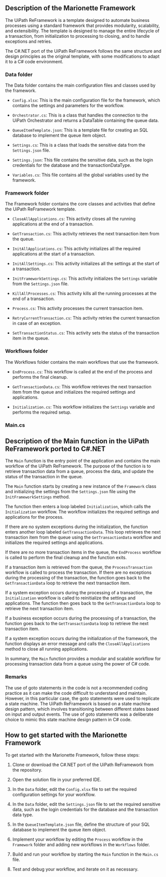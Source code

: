 ## Description of the Marionette Framework

The UiPath ReFramework is a template designed to automate business processes using a standard framework that provides modularity, scalability, and extensibility. The template is designed to manage the entire lifecycle of a transaction, from initialization to processing to closing, and to handle exceptions and retries.

The C#.NET port of the UiPath ReFramework follows the same structure and design principles as the original template, with some modifications to adapt it to a C# code environment.

### Data folder

The Data folder contains the main configuration files and classes used by the framework.

- `Config.xlsx`: This is the main configuration file for the framework, which contains the settings and parameters for the workflow.

- `Orchestrator.cs`: This is a class that handles the connection to the UiPath Orchestrator and returns a DataTable containing the queue data.

- `QueueItemTemplate.json`: This is a template file for creating an SQL database to implement the queue item object.

- `Settings.cs`: This is a class that loads the sensitive data from the `Settings.json` file.

- `Settings.json`: This file contains the sensitive data, such as the login credentials for the database and the transactionDataType.

- `Variables.cs`: This file contains all the global variables used by the framework.

### Framework folder

The Framework folder contains the core classes and activities that define the UiPath ReFramework template.

- `CloseAllApplications.cs`: This activity closes all the running applications at the end of a transaction.

- `GetTransaction.cs`: This activity retrieves the next transaction item from the queue.

- `InitAllApplications.cs`: This activity initializes all the required applications at the start of a transaction.

- `InitAllSettings.cs`: This activity initializes all the settings at the start of a transaction.

- `InitFrameworkSettings.cs`: This activity initializes the `Settings` variable from the `Settings.json` file.

- `KillAllProcesses.cs`: This activity kills all the running processes at the end of a transaction.

- `Process.cs`: This activity processes the current transaction item.

- `RetryCurrentTransaction.cs`: This activity retries the current transaction in case of an exception.

- `SetTransactionStatus.cs`: This activity sets the status of the transaction item in the queue.

### Workflows folder

The Workflows folder contains the main workflows that use the framework.

- `EndProcess.cs`: This workflow is called at the end of the process and performs the final cleanup.

- `GetTransactionData.cs`: This workflow retrieves the next transaction item from the queue and initializes the required settings and applications.

- `Initialization.cs`: This workflow initializes the `Settings` variable and performs the required setup.

### Main.cs

## Description of the Main function in the UiPath ReFramework ported to C#.NET

The `Main` function is the entry point of the application and contains the main workflow of the UiPath ReFramework. The purpose of the function is to retrieve transaction data from a queue, process the data, and update the status of the transaction in the queue.

The `Main` function starts by creating a new instance of the `Framework` class and initializing the settings from the `Settings.json` file using the `InitFrameworkSettings` method.

The function then enters a loop labeled `Initialization`, which calls the `Initialization` workflow. The workflow initializes the required settings and applications for the process.

If there are no system exceptions during the initialization, the function enters another loop labeled `GetTransactionData`. This loop retrieves the next transaction item from the queue using the `GetTransactionData` workflow and initializes the required settings and applications.

If there are no more transaction items in the queue, the `EndProcess` workflow is called to perform the final cleanup and the function exits.

If a transaction item is retrieved from the queue, the `ProcessTransaction` workflow is called to process the transaction. If there are no exceptions during the processing of the transaction, the function goes back to the `GetTransactionData` loop to retrieve the next transaction item.

If a system exception occurs during the processing of a transaction, the `Initialization` workflow is called to reinitialize the settings and applications. The function then goes back to the `GetTransactionData` loop to retrieve the next transaction item.

If a business exception occurs during the processing of a transaction, the function goes back to the `GetTransactionData` loop to retrieve the next transaction item.

If a system exception occurs during the initialization of the framework, the function displays an error message and calls the `CloseAllApplications` method to close all running applications.

In summary, the `Main` function provides a modular and scalable workflow for processing transaction data from a queue using the power of C# code.

### Remarks

The use of goto statements in the code is not a recommended coding practice as it can make the code difficult to understand and maintain. However, in this particular case, the goto statements were used to replicate a state machine.
The UiPath ReFramework is based on a state machine design pattern, which involves transitioning between different states based on input and output events. The use of goto statements was a deliberate choice to mimic this state machine design pattern in C# code.

## How to get started with the Marionette Framework

To get started with the Marionette Framework, follow these steps:

1. Clone or download the C#.NET port of the UiPath ReFramework from the repository.

2. Open the solution file in your preferred IDE.

3. In the `Data` folder, edit the `Config.xlsx` file to set the required configuration settings for your workflow.

4. In the `Data` folder, edit the `Settings.json` file to set the required sensitive data, such as the login credentials for the database and the transaction data type.

5. In the `QueueItemTemplate.json` file, define the structure of your SQL database to implement the queue item object.

6. Implement your workflow by editing the `Process` workflow in the `Framework` folder and adding new workflows in the `Workflows` folder.

7. Build and run your workflow by starting the `Main` function in the `Main.cs` file.

8. Test and debug your workflow, and iterate on it as necessary.


